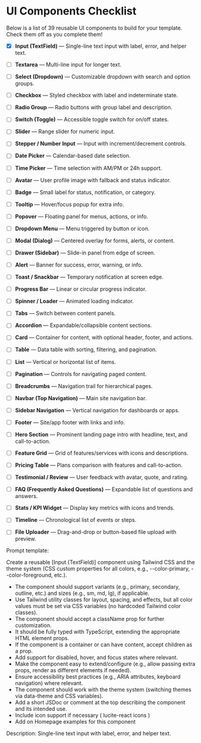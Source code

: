 # UI Components Checklist

Below is a list of 39 reusable UI components to build for your template. Check them off as you complete them!

- [x] **Input (TextField)** — Single-line text input with label, error, and helper text.
- [ ] **Textarea** — Multi-line input for longer text.
- [ ] **Select (Dropdown)** — Customizable dropdown with search and option groups.
- [ ] **Checkbox** — Styled checkbox with label and indeterminate state.
- [ ] **Radio Group** — Radio buttons with group label and description.
- [ ] **Switch (Toggle)** — Accessible toggle switch for on/off states.
- [ ] **Slider** — Range slider for numeric input.
- [ ] **Stepper / Number Input** — Input with increment/decrement controls.
- [ ] **Date Picker** — Calendar-based date selection.
- [ ] **Time Picker** — Time selection with AM/PM or 24h support.
- [ ] **Avatar** — User profile image with fallback and status indicator.
- [ ] **Badge** — Small label for status, notification, or category.
- [ ] **Tooltip** — Hover/focus popup for extra info.
- [ ] **Popover** — Floating panel for menus, actions, or info.
- [ ] **Dropdown Menu** — Menu triggered by button or icon.
- [ ] **Modal (Dialog)** — Centered overlay for forms, alerts, or content.
- [ ] **Drawer (Sidebar)** — Slide-in panel from edge of screen.
- [ ] **Alert** — Banner for success, error, warning, or info.
- [ ] **Toast / Snackbar** — Temporary notification at screen edge.
- [ ] **Progress Bar** — Linear or circular progress indicator.
- [ ] **Spinner / Loader** — Animated loading indicator.
- [ ] **Tabs** — Switch between content panels.
- [ ] **Accordion** — Expandable/collapsible content sections.
- [ ] **Card** — Container for content, with optional header, footer, and actions.
- [ ] **Table** — Data table with sorting, filtering, and pagination.
- [ ] **List** — Vertical or horizontal list of items.
- [ ] **Pagination** — Controls for navigating paged content.
- [ ] **Breadcrumbs** — Navigation trail for hierarchical pages.
- [ ] **Navbar (Top Navigation)** — Main site navigation bar.
- [ ] **Sidebar Navigation** — Vertical navigation for dashboards or apps.
- [ ] **Footer** — Site/app footer with links and info.
- [ ] **Hero Section** — Prominent landing page intro with headline, text, and call-to-action.
- [ ] **Feature Grid** — Grid of features/services with icons and descriptions.
- [ ] **Pricing Table** — Plans comparison with features and call-to-action.
- [ ] **Testimonial / Review** — User feedback with avatar, quote, and rating.
- [ ] **FAQ (Frequently Asked Questions)** — Expandable list of questions and answers.
- [ ] **Stats / KPI Widget** — Display key metrics with icons and trends.
- [ ] **Timeline** — Chronological list of events or steps.
- [ ] **File Uploader** — Drag-and-drop or button-based file upload with preview. 




Prompt template: 

Create a reusable [Input (TextField)] component using Tailwind CSS and the theme system (CSS custom properties for all colors, e.g., --color-primary, --color-foreground, etc.).

- The component should support variants (e.g., primary, secondary, outline, etc.) and sizes (e.g., sm, md, lg), if applicable.
- Use Tailwind utility classes for layout, spacing, and effects, but all color values must be set via CSS variables (no hardcoded Tailwind color classes).
- The component should accept a className prop for further customization.
- It should be fully typed with TypeScript, extending the appropriate HTML element props.
- If the component is a container or can have content, accept children as a prop.
- Add support for disabled, hover, and focus states where relevant.
- Make the component easy to extend/configure (e.g., allow passing extra props, render as different elements if needed).
- Ensure accessibility best practices (e.g., ARIA attributes, keyboard navigation) where relevant.
- The component should work with the theme system (switching themes via data-theme and CSS variables).
- Add a short JSDoc or comment at the top describing the component and its intended use.
- Include icon support if necessary ( lucite-react icons )
- Add on Homepage examples for this component

Description:
Single-line text input with label, error, and helper text.
